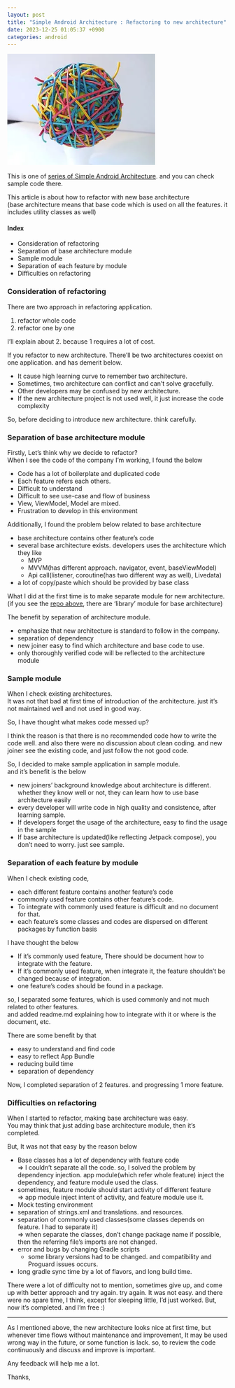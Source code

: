 ```yaml
---
layout: post
title: "Simple Android Architecture : Refactoring to new architecture"
date: 2023-12-25 01:05:37 +0900
categories: android
---
```

![](/assets/images/posts/android/1_grWLNKMDiveBfzwv_FDjAA.webp)

This is one of [series of Simple Android Architecture](https://github.com/dss99911/kotlin-simple-architecture/tree/android-architecture). and you can check sample code there.

This article is about how to refactor with new base architecture  
(base architecture means that base code which is used on all the features. it includes utility classes as well)

#### **Index**

- Consideration of refactoring
- Separation of base architecture module
- Sample module
- Separation of each feature by module
- Difficulties on refactoring

### Consideration of refactoring

There are two approach in refactoring application.

1. refactor whole code
2. refactor one by one

I’ll explain about 2. because 1 requires a lot of cost.

If you refactor to new architecture. There’ll be two architectures coexist on one application. and has demerit below.

- It cause high learning curve to remember two architecture.
- Sometimes, two architecture can conflict and can’t solve gracefully.
- Other developers may be confused by new architecture.
- If the new architecture project is not used well, it just increase the code complexity

So, before deciding to introduce new architecture. think carefully.

### Separation of base architecture module

Firstly, Let’s think why we decide to refactor?  
When I see the code of the company I’m working, I found the below

- Code has a lot of boilerplate and duplicated code
- Each feature refers each others.
- Difficult to understand
- Difficult to see use-case and flow of business
- View, ViewModel, Model are mixed.
- Frustration to develop in this environment

Additionally, I found the problem below related to base architecture

- base architecture contains other feature’s code
- several base architecture exists. developers uses the architecture which they like  
    - MVP  
    - MVVM(has different approach. navigator, event, baseViewModel)  
    - Api call(listener, coroutine(has two different way as well), Livedata)
- a lot of copy/paste which should be provided by base class

What I did at the first time is to make separate module for new architecture.  
(if you see the [repo above](https://github.com/dss99911/simple-android-architecture#articles), there are ‘library’ module for base architecture)

The benefit by separation of architecture module.

- emphasize that new architecture is standard to follow in the company.
- separation of dependency
- new joiner easy to find which architecture and base code to use.
- only thoroughly verified code will be reflected to the architecture module

### Sample module

When I check existing architectures.  
It was not that bad at first time of introduction of the architecture. just it’s not maintained well and not used in good way.

So, I have thought what makes code messed up?

I think the reason is that there is no recommended code how to write the code well. and also there were no discussion about clean coding. and new joiner see the existing code, and just follow the not good code.

So, I decided to make sample application in sample module.   
and it’s benefit is the below

- new joiners’ background knowledge about architecture is different.  
    whether they know well or not, they can learn how to use base architecture easily
- every developer will write code in high quality and consistence, after learning sample.
- If developers forget the usage of the architecture, easy to find the usage in the sample
- If base architecture is updated(like reflecting Jetpack compose), you don’t need to worry. just see sample.

### Separation of each feature by module

When I check existing code,

- each different feature contains another feature’s code
- commonly used feature contains other feature’s code.
- To integrate with commonly used feature is difficult and no document for that.
- each feature’s some classes and codes are dispersed on different packages by function basis

I have thought the below

- If it’s commonly used feature, There should be document how to integrate with the feature.
- If it’s commonly used feature, when integrate it, the feature shouldn’t be changed because of integration.
- one feature’s codes should be found in a package.

so, I separated some features, which is used commonly and not much related to other features.   
and added readme.md explaining how to integrate with it or where is the document, etc.

There are some benefit by that

- easy to understand and find code
- easy to reflect App Bundle
- reducing build time
- separation of dependency

Now, I completed separation of 2 features. and progressing 1 more feature.

### Difficulties on refactoring

When I started to refactor, making base architecture was easy.  
You may think that just adding base architecture module, then it’s completed.

But, It was not that easy by the reason below

- Base classes has a lot of dependency with feature code  
    => I couldn’t separate all the code. so, I solved the problem by dependency injection. app module(which refer whole feature) inject the dependency, and feature module used the class.
- sometimes, feature module should start activity of different feature  
    => app module inject intent of activity, and feature module use it.
- Mock testing environment
- separation of strings.xml and translations. and resources.
- separation of commonly used classes(some classes depends on feature. I had to separate it)  
    => when separate the classes, don’t change package name if possible, then the referring file’s imports are not changed.
- error and bugs by changing Gradle scripts  
    - some library versions had to be changed. and compatibility and Proguard issues occurs.
- long gradle sync time by a lot of flavors, and long build time.

There were a lot of difficulty not to mention, sometimes give up, and come up with better approach and try again. try again. It was not easy. and there were no spare time, I think, except for sleeping little, I’d just worked. But, now it’s completed. and I’m free :)

---

As I mentioned above, the new architecture looks nice at first time, but whenever time flows without maintenance and improvement, It may be used wrong way in the future, or some function is lack. so, to review the code continuously and discuss and improve is important.

Any feedback will help me a lot.

Thanks,